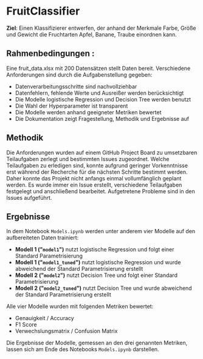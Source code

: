 # FruitClassifier

**Ziel**: Einen Klassifizierer entwerfen, der anhand der Merkmale Farbe, Größe und Gewicht die Fruchtarten Apfel, Banane, Traube einordnen kann.



## Rahmenbedingungen : 

Eine fruit_data.xlsx mit 200 Datensätzen stellt Daten bereit. Verschiedene Anforderungen sind durch die Aufgabenstellung gegeben:

- Datenverarbeitungsschritte sind nachvollziehbar
- Datenfehlern, fehlende Werte und Ausreißer werden berücksichtigt
- Die Modelle logistische Regression und Decision Tree werden benutzt
- Die Wahl der Hyperparameter ist transparent
- Die Modelle werden anhand geeigneter Metriken bewertet
- Die Dokumentation zeigt Fragestellung, Methodik und Ergebnisse auf


## Methodik

Die Anforderungen wurden auf einem GitHub Project Board zu umsetzbaren Teilaufgaben zerlegt und bestimmten Issues zugeordnet. Welche Teilaufgaben zu erledigen sind, konnte aufgrund geringer Vorkenntnisse erst während der Recherche für die nächsten Schritte bestimmt werden. Daher konnte das Projekt nicht anfangs einmal vollumfänglich geplant werden. Es wurde immer ein Issue erstellt, verschiedene Teilaufgaben festgelegt und anschließend bearbeitet. Aufgetretene Probleme sind in den Issues aufgeführt.

## Ergebnisse

In dem Notebook ``Models.ipynb`` werden unter anderem vier Modelle auf den aufbereiteten Daten trainiert:

- **Modell 1 ("``model1``")** nutzt logistische Regression und folgt einer Standard Parametrisierung
- **Modell 1 ("``model1_tuned``")** nutzt logistische Regression und wurde abweichend der Standard Parametrisierung erstellt
- **Modell 2 ("``model2``")** nutzt Decision Tree und folgt einer Standard Parametrisierung
- **Modell 2 ("``model2_tuned``")** nutzt Decision Tree und wurde abweichend der Standard Parametrisierung erstellt

Alle vier Modelle wurden mit folgenden Metriken bewertet:

- Genauigkeit / Accuracy
- F1 Score
- Verwechslungsmatrix / Confusion Matrix


Die Ergebnisse der Modelle, gemessen an den drei genannten Metriken, lassen sich am Ende des Notebooks ``Models.ipynb`` darstellen.
